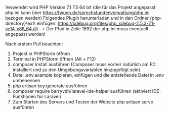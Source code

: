 Verwendet wird PHP Version 7.1 TS 64 bit (die für das Projekt angepasst php.ini kann über https://fwuen.de/sprechstundenverwaltung/php.ini bezogen werden)
Folgendes Plugin herunterladen und in den Ordner {php-directory}\ext\ einfügen: https://xdebug.org/files/php_xdebug-2.5.3-7.1-vc14-x86_64.dll --> Der Pfad in Zeile 1892 der php.ini muss eventuell angepasst werden!

Nach erstem Pull beachten:

1. Projekt in PHPStorm öffnen
2. Terminal in PHPStorm öffnen (Alt + F12)
3. composer install ausführen (Composer muss vorher natürlich am PC installiert und zu den Umgebungsvariablen hinzugefügt sein)
4. Datei .env.example kopieren, einfügen und die entstehende Datei in .env umbenennen
5. php artisan key:generate ausführen
7. composer require barryvdh/laravel-ide-helper ausführen (aktiviert IDE-Funktionen für Laravel)
8. Zum Starten des Servers und Testen der Website php artisan serve ausführen